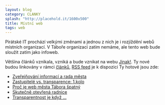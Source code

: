 ```yaml
---
layout: blog
category: CLANKY
splash: "http://placehold.it/1600x500"
title: Místní web
tags: web
---
```



Pirátské IT prochází velkými změnami a jednou z nich je i rozjíždění webů místních organizací.
V Táboře organizaci zatím nemáme, ale tento web bude sloužit zatím jako infoweb.

Většina článků vznikala, vzniká a bude vznikat na webu [Jinak!](http://www.taborjinak.cz/).
Ty nové budou linkovány v rámci [článků](/clanky/), [RSS feed](-rss) <i class="fa fa-rss-square"></i> je k dispozici
Ty hotové jsou zde:

- [Zveřejňování informací a rada města](http://www.taborjinak.cz/index.php/v-mediich/23-clanky/223-zverejnovani-informaci-a-rada-mesta)
- [Zastupitelé vs. transparence: 1.kolo](http://www.taborjinak.cz/index.php/v-mediich/23-clanky/222-zastupitele-vs-transparence-1-kolo)
- [Proč je web města Tábora špatný](http://www.taborjinak.cz/index.php/v-mediich/23-clanky/219-proc-je-web-mesta-tabora-spatny)
- [Skutečně otevřená radnice](http://www.taborjinak.cz/index.php/v-mediich/23-clanky/204-skutecne-otevrena-radnice)
- [Transparentnost je když ...](http://www.taborjinak.cz/index.php/temata/28-mestsky-majetek/205-transparentnost-je-kdyz)
